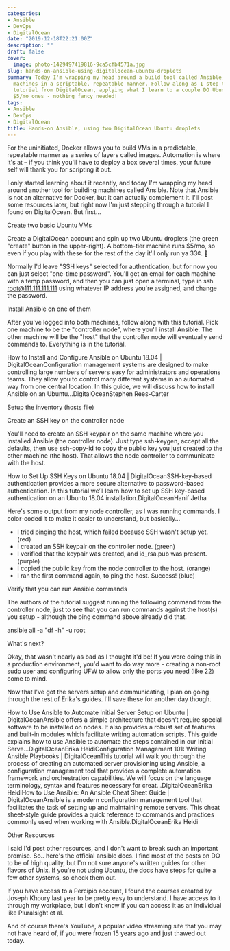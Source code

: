 ```yaml
---
categories:
- Ansible
- DevOps
- DigitalOcean
date: "2019-12-18T22:21:00Z"
description: ""
draft: false
cover:
  image: photo-1429497419816-9ca5cfb4571a.jpg
slug: hands-on-ansible-using-digitalocean-ubuntu-droplets
summary: Today I'm wrapping my head around a build tool called Ansible, used for deploying
  machines in a scriptable, repeatable manner. Follow along as I step through an excellent
  tutorial from DigitalOcean, applying what I learn to a couple DO Ubuntu VMs... the
  $5/mo ones - nothing fancy needed!
tags:
- Ansible
- DevOps
- DigitalOcean
title: Hands-on Ansible, using two DigitalOcean Ubuntu droplets
---
```



For the uninitiated, Docker allows you to build VMs in a predictable, repeatable manner as a series of layers called images. Automation is where it's at – if you think you'll have to deploy a box several times, your future self will thank you for scripting it out.

I only started learning about it recently, and today I'm wrapping my head around another tool for building machines called Ansible. Note that Ansible is not an alternative for Docker, but it can actually complement it. I'll post some resources later, but right now I'm just stepping through a tutorial I found on DigitalOcean. But first...


Create two basic Ubuntu VMs

Create a DigitalOcean account and spin up two Ubuntu droplets (the green "create" button in the upper-right). A bottom-tier machine runs $5/mo, so even if you play with these for the rest of the day it'll only run ya 33¢. 🤑

Normally I'd leave "SSH keys" selected for authentication, but for now you can just select "one-time password". You'll get an email for each machine with a temp password, and then you can just open a terminal, type in ssh root@111.111.111.111 using whatever IP address you're assigned, and change the password.


Install Ansible on one of them

After you've logged into both machines, follow along with this tutorial. Pick one machine to be the "controller node", where you'll install Ansible. The other machine will be the "host" that the controller node will eventually send commands to. Everything is in the tutorial.

How to Install and Configure Ansible on Ubuntu 18.04 | DigitalOceanConfiguration management systems are designed to make controlling large numbers of servers easy for administrators and operations teams. They allow you to control many different systems in an automated way from one central location. In this guide, we will discuss how to install Ansible on an Ubuntu…DigitalOceanStephen Rees-Carter


Setup the inventory (hosts file)


Create an SSH key on the controller node

You'll need to create an SSH keypair on the same machine where you installed Ansible (the controller node). Just type ssh-keygen, accept all the defaults, then use ssh-copy-id to copy the public key you just created to the other machine (the host). That allows the node controller to communicate with the host.

How to Set Up SSH Keys on Ubuntu 18.04 | DigitalOceanSSH-key-based authentication provides a more secure alternative to password-based authentication. In this tutorial we’ll learn how to set up SSH key-based authentication on an Ubuntu 18.04 installation.DigitalOceanHanif Jetha

Here's some output from my node controller, as I was running commands. I color-coded it to make it easier to understand, but basically...

 * I tried pinging the host, which failed because SSH wasn't setup yet. (red)
 * I created an SSH keypair on the controller node. (green)
 * I verified that the keypair was created, and id_rsa.pub was present. (purple)
 * I copied the public key from the node controller to the host. (orange)
 * I ran the first command again, to ping the host. Success! (blue)


Verify that you can run Ansible commands

The authors of the tutorial suggest running the following command from the controller node, just to see that you can run commands against the host(s) you setup - although the ping command above already did that.

ansible all -a "df -h" -u root


What's next?

Okay, that wasn't nearly as bad as I thought it'd be! If you were doing this in a production environment, you'd want to do way more - creating a non-root sudo user and configuring UFW to allow only the ports you need (like 22) come to mind.

Now that I've got the servers setup and communicating, I plan on going through the rest of Erika's guides. I'll save these for another day though.

How to Use Ansible to Automate Initial Server Setup on Ubuntu | DigitalOceanAnsible offers a simple architecture that doesn’t require special software to be installed on nodes. It also provides a robust set of features and built-in modules which facilitate writing automation scripts. This guide explains how to use Ansible to automate the steps contained in our Initial Serve…DigitalOceanErika HeidiConfiguration Management 101: Writing Ansible Playbooks | DigitalOceanThis tutorial will walk you through the process of creating an automated server provisioning using Ansible, a configuration management tool that provides a complete automation framework and orchestration capabilities. We will focus on the language terminology, syntax and features necessary for creat…DigitalOceanErika HeidiHow to Use Ansible: An Ansible Cheat Sheet Guide | DigitalOceanAnsible is a modern configuration management tool that facilitates the task of setting up and maintaining remote servers. This cheat sheet-style guide provides a quick reference to commands and practices commonly used when working with Ansible.DigitalOceanErika Heidi


Other Resources

I said I'd post other resources, and I don't want to break such an important promise. So.. here's the official ansible docs. I find most of the posts on DO to be of high quality, but I'm not sure anyone's written guides for other flavors of Unix. If you're not using Ubuntu, the docs have steps for quite a few other systems, so check them out.

If you have access to a Percipio account, I found the courses created by Joseph Khoury last year to be pretty easy to understand. I have access to it through my workplace, but I don't know if you can access it as an individual like Pluralsight et al.

And of course there's YouTube, a popular video streaming site that you may not have heard of, if you were frozen 15 years ago and just thawed out today.
